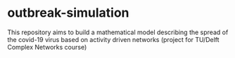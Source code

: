 # outbreak-simulation
This repository aims to build a mathematical model describing the spread of the covid-19 virus based on activity driven networks (project for TU/Delft Complex Networks course)

